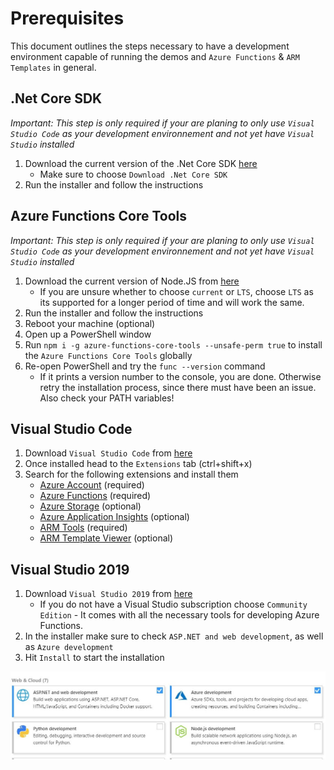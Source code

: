 # Prerequisites

This document outlines the steps necessary to have a development environment capable of running the demos and `Azure Functions` & `ARM Templates` in general.

## .Net Core SDK

*Important: This step is only required if your are planing to only use `Visual Studio Code` as your development environnement and not yet have `Visual Studio` installed*

1. Download the current version of the .Net Core SDK [here](https://dotnet.microsoft.com/download)
   - Make sure to choose `Download .Net Core SDK`
2. Run the installer and follow the instructions

## Azure Functions Core Tools

*Important: This step is only required if your are planing to only use `Visual Studio Code` as your development environnement and not yet have `Visual Studio` installed*

1. Download the current version of Node.JS from [here](https://nodejs.org/en/)
   - If you are unsure whether to choose `current` or `LTS`, choose `LTS` as its supported for a longer period of time and will work the same.
2. Run the installer and follow the instructions
3. Reboot your machine (optional)
4. Open up a PowerShell window
5. Run `npm i -g azure-functions-core-tools --unsafe-perm true` to install the `Azure Functions Core Tools` globally
6. Re-open PowerShell and try the `func --version` command
   - If it prints a version number to the console, you are done. Otherwise retry the installation process, since there must have been an issue. Also check your PATH variables!

## Visual Studio Code

1. Download `Visual Studio Code` from [here](https://visualstudio.microsoft.com/de/?rr=https%3A%2F%2Fduckduckgo.com%2F)
2. Once installed head to the `Extensions` tab (ctrl+shift+x)
3. Search for the following extensions and install them
   - [Azure Account](https://marketplace.visualstudio.com/items?itemName=ms-vscode.azure-account) (required)
   - [Azure Functions](https://marketplace.visualstudio.com/items?itemName=ms-azuretools.vscode-azurefunctions) (required)
   - [Azure Storage](https://marketplace.visualstudio.com/items?itemName=ms-azuretools.vscode-azurestorage) (optional)
   - [Azure Application Insights](https://marketplace.visualstudio.com/items?itemName=visualstudioonlineapplicationinsights.application-insights) (optional)
   - [ARM Tools](https://marketplace.visualstudio.com/items?itemName=msazurermtools.azurerm-vscode-tools) (required)
   - [ARM Template Viewer](https://marketplace.visualstudio.com/items?itemName=bencoleman.armview) (optional)

## Visual Studio 2019

1. Download `Visual Studio 2019` from [here](https://visualstudio.microsoft.com/de/?rr=https%3A%2F%2Fduckduckgo.com%2F)
   - If you do not have a Visual Studio subscription choose `Community Edition` - It comes with all the necessary tools for developing Azure Functions.
2. In the installer make sure to check `ASP.NET and web development`, as well as `Azure development`
3. Hit `Install` to start the installation

![Visual Studio 2019 installer](./images/vs-installer.jpg)
